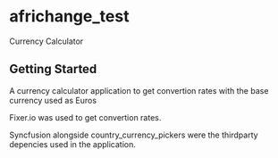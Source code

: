 # africhange_test

Currency Calculator

## Getting Started

A currency calculator application to get convertion rates with the base currency used as Euros

Fixer.io was used to get convertion rates.

Syncfusion alongside country_currency_pickers were the thirdparty depencies used in the application.




